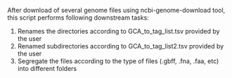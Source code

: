 After download of several genome files using ncbi-genome-download tool, this script performs following downstream tasks:
  1. Renames the directories according to GCA_to_tag_list.tsv provided by the user
  2. Renamed subdirectories according to GCA_to_tag_list2.tsv provided by the user
  3. Segregate the files according to the type of files (.gbff, .fna, .faa, etc) into different folders
